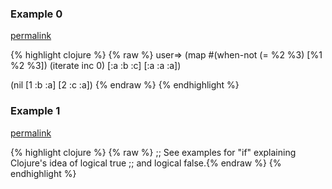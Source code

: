 ### Example 0
[permalink](#example-0)

{% highlight clojure %}
{% raw %}
user=> (map
         #(when-not (= %2 %3) [%1 %2 %3])
         (iterate inc 0)
         [:a :b :c]
         [:a :a :a])

(nil [1 :b :a] [2 :c :a])
{% endraw %}
{% endhighlight %}


### Example 1
[permalink](#example-1)

{% highlight clojure %}
{% raw %}
;; See examples for "if" explaining Clojure's idea of logical true
;; and logical false.{% endraw %}
{% endhighlight %}


